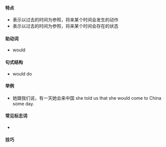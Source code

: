 #### 特点
* 表示以过去的时间为参照，将来某个时间会发生的动作
* 表示以过去的时间为参照，将来某个时间会存在的状态
#### 助动词
* would
#### 句式结构
* would do
#### 举例
* 她跟我们说，有一天她会来中国
  she told us that she would come to China some day.
#### 常见标志词
* 
#### 技巧